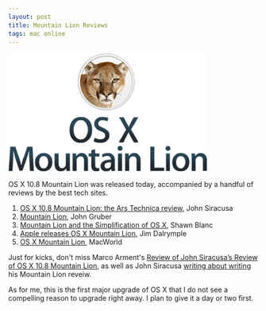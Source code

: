 ```yaml
---
layout: post
title: Mountain Lion Reviews
tags: mac online
---
```


<a href="/media/osxml.png"><img src="/media/osxml_thumb.png" /></a>

OS X 10.8 Mountain Lion was released today, accompanied by a handful of reviews by the best tech sites.

1. [OS X 10.8 Mountain Lion: the Ars Technica review][1], John Siracusa 
2. [Mountain Lion][2], John Gruber
3. [Mountain Lion and the Simplification of OS X][3], Shawn Blanc
4. [Apple releases OS X Mountain Lion][4], Jim Dalrymple
5. [OS X Mountain Lion][5], MacWorld

Just for kicks, don't miss Marco Arment's [Review of John Siracusa’s Review of OS X 10.8 Mountain Lion][6], as well as John Siracusa [writing about writing][7] his Mountain Lion reveiw.

As for me, this is the first major upgrade of OS X that I do not see a compelling reason to upgrade right away. I plan to give it a day or two first.

[1]: http://arstechnica.com/apple/2012/07/os-x-10-8/
[2]: http://daringfireball.net/2012/07/mountain_lion
[3]: http://shawnblanc.net/2012/07/mountain-lion-and-the-simplification-of-os-x/
[4]: http://www.loopinsight.com/2012/07/25/apple-releases-os-x-mountain-lion/
[5]: http://www.macworld.com/article/1167804/mountain_lion_apple_gets_its_operating_systems_in_sync.html
[6]: http://www.marco.org/2012/07/25/siracusa-mountain-lion-review-review
[7]: http://siracusa.tumblr.com/post/27978338524/about-my-mountain-lion-review


